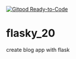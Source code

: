 [![Gitpod Ready-to-Code](https://img.shields.io/badge/Gitpod-Ready--to--Code-blue?logo=gitpod)](https://gitpod.io/#https://github.com/joyc/flasky_20) 

# flasky_20
create blog app with flask
